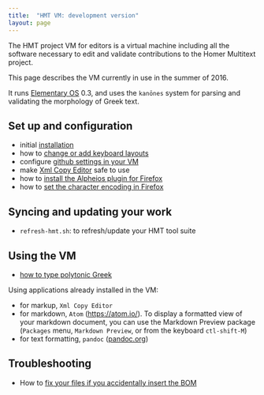 ```yaml
---
title:  "HMT VM: development version"
layout: page
---
```


The HMT project VM for editors is a virtual machine including all the software necessary to edit and validate contributions to the Homer Multitext project.

This page describes the VM currently in use in the summer of 2016.


It runs [Elementary OS](https://elementary.io/) 0.3, and uses the `kanōnes` system for parsing and validating the morphology of Greek text.



## Set up and configuration

- initial [installation](install)
- how to [change or add keyboard layouts](keyboard)
- configure [github settings in your VM](config-github)
- make [Xml Copy Editor](xmlcopyeditor) safe to use
- how to [install the Alpheios plugin for Firefox](alpheios)
- how to [set the character encoding in Firefox](ff-char-enc)




## Syncing and updating your work ##


- `refresh-hmt.sh`: to refresh/update your HMT tool suite



## Using the VM ##


- [how to type polytonic Greek](greek)

Using applications already installed in the VM:

- for markup, `Xml Copy Editor`
- for markdown, `Atom` (<https://atom.io/>).  To display a formatted view of your markdown document, you can use the Markdown Preview package (`Packages` menu, `Markdown Preview`, or from the keyboard `ctl-shift-M`)
- for text formatting, `pandoc` ([pandoc.org](http://pandoc.org/))



## Troubleshooting ##


- How to [fix your files if you accidentally insert the BOM](bom)
